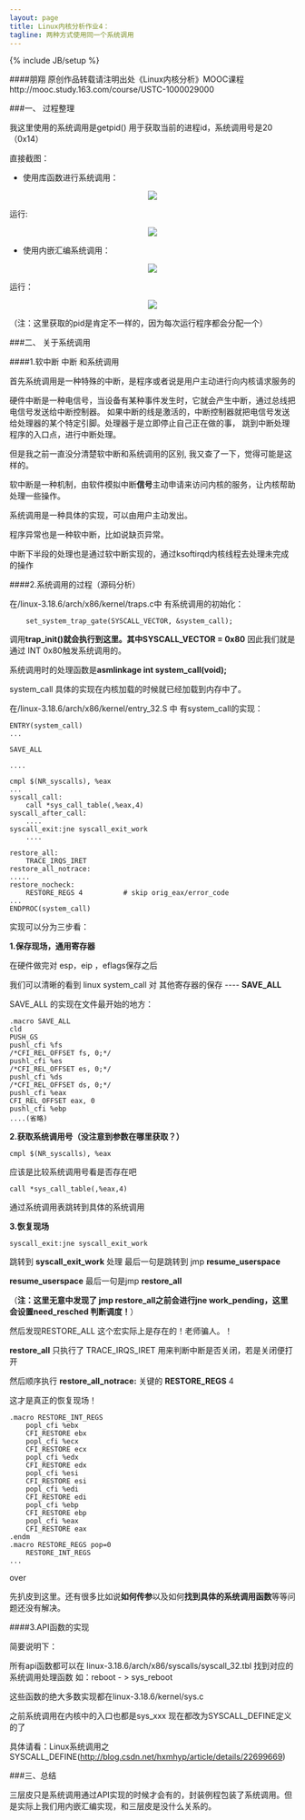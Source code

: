```yaml
---
layout: page
title: Linux内核分析作业4：
tagline: 两种方式使用同一个系统调用
---
```

{% include JB/setup %}

####朋翔 原创作品转载请注明出处《Linux内核分析》MOOC课程http://mooc.study.163.com/course/USTC-1000029000 

###一、 过程整理

我这里使用的系统调用是getpid() 用于获取当前的进程id，系统调用号是20（0x14）

直接截图：


- 使用库函数进行系统调用：


<div style="margin:0 auto;text-align:center;width:100%">

<img src="./linux4/lab1.png"  />

</div>

运行:

<div style="margin:0 auto;text-align:center;width:100%">

<img src="./linux4/lab2.png"  />

</div>

- 使用内嵌汇编系统调用：

<div style="margin:0 auto;text-align:center;width:100%">

<img src="./linux4/lab3.png"  />

</div>

运行：

<div style="margin:0 auto;text-align:center;width:100%">

<img src="./linux4/lab4.png"  />

</div>

（注：这里获取的pid是肯定不一样的，因为每次运行程序都会分配一个）


###二、 关于系统调用

####1.软中断 中断 和系统调用

首先系统调用是一种特殊的中断，是程序或者说是用户主动进行向内核请求服务的

硬件中断是一种电信号，当设备有某种事件发生时，它就会产生中断，通过总线把电信号发送给中断控制器。
如果中断的线是激活的，中断控制器就把电信号发送给处理器的某个特定引脚。处理器于是立即停止自己正在做的事，
跳到中断处理程序的入口点，进行中断处理。

但是我之前一直没分清楚软中断和系统调用的区别,
我又查了一下，觉得可能是这样的。

软中断是一种机制，由软件模拟中断**信号**主动申请来访问内核的服务，让内核帮助处理一些操作。


系统调用是一种具体的实现，可以由用户主动发出。

程序异常也是一种软中断，比如说缺页异常。

中断下半段的处理也是通过软中断实现的，通过ksoftirqd内核线程去处理未完成的操作


####2.系统调用的过程（源码分析）

在/linux-3.18.6/arch/x86/kernel/traps.c中 有系统调用的初始化：

		set_system_trap_gate(SYSCALL_VECTOR, &system_call);

调用**trap_init()**就会执行到这里。其中**SYSCALL_VECTOR  = 0x80** 因此我们就是通过 INT  0x80触发系统调用的。

系统调用时的处理函数是**asmlinkage int system_call(void);**

 system_call 具体的实现在内核加载的时候就已经加载到内存中了。

在/linux-3.18.6/arch/x86/kernel/entry_32.S 中 有system_call的实现：

	ENTRY(system_call)
	...
	
	SAVE_ALL
	
	....
	
	cmpl $(NR_syscalls), %eax
	...
	syscall_call:
		call *sys_call_table(,%eax,4)
	syscall_after_call:
		....
	syscall_exit:jne syscall_exit_work
		....

	restore_all:
		TRACE_IRQS_IRET
	restore_all_notrace:
	.....
	restore_nocheck:
		RESTORE_REGS 4			# skip orig_eax/error_code
	...
	ENDPROC(system_call)

实现可以分为三步看：

**1.保存现场，通用寄存器**
	
在硬件做完对 esp，eip ，eflags保存之后

我们可以清晰的看到 linux system_call 对 其他寄存器的保存 ---- **SAVE_ALL**

SAVE_ALL 的实现在文件最开始的地方：

	.macro SAVE_ALL
	cld
	PUSH_GS
	pushl_cfi %fs
	/*CFI_REL_OFFSET fs, 0;*/
	pushl_cfi %es
	/*CFI_REL_OFFSET es, 0;*/
	pushl_cfi %ds
	/*CFI_REL_OFFSET ds, 0;*/
	pushl_cfi %eax
	CFI_REL_OFFSET eax, 0
	pushl_cfi %ebp 
	....(省略)
	
**2.获取系统调用号（没注意到参数在哪里获取？）**

	cmpl $(NR_syscalls), %eax 

应该是比较系统调用号看是否存在吧

	call *sys_call_table(,%eax,4)

通过系统调用表跳转到具体的系统调用

**3.恢复现场**

	syscall_exit:jne syscall_exit_work

跳转到 **syscall_exit_work** 处理
最后一句是跳转到 jmp **resume_userspace** 

**resume_userspace** 最后一句是jmp **restore_all** 

（**注：这里无意中发现了  jmp restore_all之前会进行jne work_pending，这里会设置need_resched 判断调度！**）

然后发现RESTORE_ALL 这个宏实际上是存在的！老师骗人。！

**restore_all** 只执行了 TRACE_IRQS_IRET 用来判断中断是否关闭，若是关闭便打开

然后顺序执行 **restore_all_notrace:** 关键的 **RESTORE_REGS**  4

这才是真正的恢复现场！


	.macro RESTORE_INT_REGS
		popl_cfi %ebx
		CFI_RESTORE ebx
		popl_cfi %ecx
		CFI_RESTORE ecx
		popl_cfi %edx
		CFI_RESTORE edx
		popl_cfi %esi
		CFI_RESTORE esi
		popl_cfi %edi
		CFI_RESTORE edi
		popl_cfi %ebp
		CFI_RESTORE ebp
		popl_cfi %eax
		CFI_RESTORE eax
	.endm
	.macro RESTORE_REGS pop=0
		RESTORE_INT_REGS
	...
	
over		
	
先扒皮到这里。还有很多比如说**如何传参**以及如何**找到具体的系统调用函数**等等问题还没有解决。

####3.API函数的实现

简要说明下：

所有api函数都可以在
linux-3.18.6/arch/x86/syscalls/syscall_32.tbl 找到对应的系统调用处理函数
如：reboot - > sys_reboot

这些函数的绝大多数实现都在linux-3.18.6/kernel/sys.c

之前系统调用在内核中的入口也都是sys_xxx
现在都改为SYSCALL_DEFINE定义的了


具体请看：Linux系统调用之SYSCALL_DEFINE(http://blog.csdn.net/hxmhyp/article/details/22699669)

###三、总结

三层皮只是系统调用通过API实现的时候才会有的，封装例程包装了系统调用。但是实际上我们用内嵌汇编实现，和三层皮是没什么关系的。